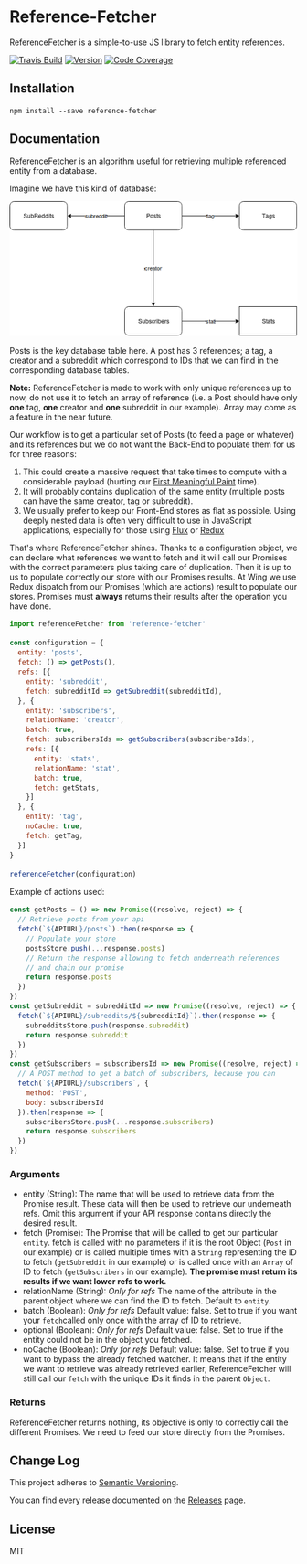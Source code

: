 # Reference-Fetcher

ReferenceFetcher is a simple-to-use JS library to fetch entity references.

[![Travis Build](https://img.shields.io/travis/wing-eu/reference-fetcher.svg?style=flat-square)](https://travis-ci.org/wing-eu/reference-fetcher/) [![Version](https://img.shields.io/npm/v/reference-fetcher.svg?style=flat-square)](https://github.com/wing-eu/lucmerceron/reference-fetcher/releases) [![Code Coverage](https://img.shields.io/codecov/c/github/wing-eu/reference-fetcher.svg?style=flat-square)](https://codecov.io/gh/wing-eu/reference-fetcher)

## Installation

```
npm install --save reference-fetcher
```

## Documentation

ReferenceFetcher is an algorithm useful for retrieving multiple referenced entity from a database.

Imagine we have this kind of database:

![Reddit Base](./reddit.png)

Posts is the key database table here. A post has 3 references; a tag, a creator and a subreddit which correspond to IDs that we can find in the corresponding database tables.

**Note:** ReferenceFetcher is made to work with only unique references up to now, do not use it to fetch an array of reference (i.e. a Post should have only **one** tag, **one** creator and **one** subreddit in our example). Array may come as a feature in the near future.

Our workflow is to get a particular set of Posts (to feed a page or whatever) and its references but we do not want the Back-End to populate them for us for three reasons:
 1. This could create a massive request that take times to compute with a considerable payload (hurting our [First Meaningful Paint](https://developers.google.com/web/tools/lighthouse/audits/first-meaningful-paint) time).
 2. It will probably contains duplication of the same entity (multiple posts can have the same creator, tag or subreddit). 
 3. We usually prefer to keep our Front-End stores as flat as possible. Using deeply nested data is often very difficult to use in JavaScript applications, especially for those using [Flux](http://facebook.github.io/flux/) or [Redux](http://redux.js.org/)
 
That's where ReferenceFetcher shines. Thanks to a configuration object, we can declare what references we want to fetch and it will call our Promises with the correct parameters plus taking care of duplication. Then it is up to us to populate correctly our store with our Promises results. At Wing we use Redux dispatch from our Promises (which are actions) result to populate our stores. Promises must **always** returns their results after the operation you have done.

```javascript
import referenceFetcher from 'reference-fetcher'

const configuration = {
  entity: 'posts',
  fetch: () => getPosts(),
  refs: [{
    entity: 'subreddit',
    fetch: subredditId => getSubreddit(subredditId),
  }, {
    entity: 'subscribers',
    relationName: 'creator',
    batch: true,
    fetch: subscribersIds => getSubscribers(subscribersIds),
    refs: [{
      entity: 'stats',
      relationName: 'stat',
      batch: true,
      fetch: getStats,
    }]
  }, {
    entity: 'tag',
    noCache: true,
    fetch: getTag,
  }]
}

referenceFetcher(configuration)
```

Example of actions used:

```javascript
const getPosts = () => new Promise((resolve, reject) => {
  // Retrieve posts from your api
  fetch(`${APIURL}/posts`).then(response => {
    // Populate your store
    postsStore.push(...response.posts)
    // Return the response allowing to fetch underneath references
    // and chain our promise
    return response.posts
  })
})
const getSubreddit = subredditId => new Promise((resolve, reject) => {
  fetch(`${APIURL}/subreddits/${subredditId}`).then(response => {
    subredditsStore.push(response.subreddit)
    return response.subreddit
  })
})
const getSubscribers = subscribersId => new Promise((resolve, reject) => {
  // A POST method to get a batch of subscribers, because you can
  fetch(`${APIURL}/subscribers`, {
    method: 'POST',
    body: subscribersId
  }).then(response => {
    subscribersStore.push(...response.subscribers)
    return response.subscribers
  })
})
```

### Arguments
* entity (String): The name that will be used to retrieve data from the Promise result. These data will then be used to retrieve our underneath refs. Omit this argument if your API response contains directly the desired result.
* fetch (Promise): The Promise that will be called to get our particular `entity`. fetch is called with no parameters if it is the root Object (`Post` in our example) or is called multiple times with  a `String` representing the ID to fetch (`getSubreddit` in our example) or is called once with an `Array` of ID to fetch (`getSubscribers` in our example). **The promise must return its results if we want lower refs to work.**
* relationName (String): *Only for refs*  The name of the attribute in the parent object where we can find the ID to fetch. Default to `entity`.
* batch (Boolean): *Only for refs* Default value: false. Set to true if you want your `fetch`called only once with the array of ID to retrieve.
* optional (Boolean): *Only for refs* Default value: false. Set to true if the entity could not be in the object you fetched.
* noCache (Boolean): *Only for refs* Default value: false. Set to true if you want to bypass the already fetched watcher. It means that if the entity we want to retrieve was already retrieved earlier, ReferenceFetcher will still call our `fetch` with the unique IDs it finds in the parent `Object`.

### Returns
ReferenceFetcher returns nothing, its objective is only to correctly call the different Promises. We need to feed our store directly from the Promises.

## Change Log
This project adheres to [Semantic Versioning](http://semver.org/).

You can find every release documented on the [Releases](https://github.com/wing-eu/reference-fetcher/releases) page.

## License
MIT